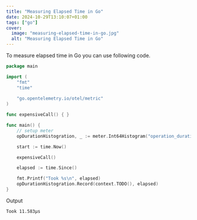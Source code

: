 ```yaml
---
title: "Measuring Elapsed Time in Go"
date: 2024-10-29T13:10:07+01:00
tags: ["go"]
cover:
  image: "measuring-elapsed-time-in-go.jpg"
  alt: "Measuring Elapsed Time in Go"
---
```


To measure elapsed time in Go you can use following code.

```go
package main

import (
    "fmt"
    "time"
    
    "go.opentelemetry.io/otel/metric"
)

func expensiveCall() { }

func main() {
    // setup meter
    opDurationHistogration, _ := meter.Int64Histogram("operation_duration", metric.WithDescription("Operation duration"), metric.WithUnit("ms"))

    start := time.Now()

    expensiveCall()

    elapsed := time.Since()

    fmt.Printf("Took %s\n", elapsed)
    opDurationHistogration.Record(context.TODO(), elapsed)
}
```

Output 

```
Took 11.583µs
```

